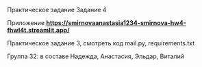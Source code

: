 Практическое задание Задание 4

 Приложение **https://smirnovaanastasia1234-smirnova-hw4-fhwl4t.streamlit.app/**

Практическое задание 3, смотреть код mail.py, requirements.txt

Группа 32: в составе Надежда, Анастасия, Эльдар, Виталий
